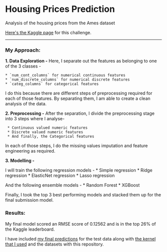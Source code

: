# Housing Prices Prediction
Analysis of the housing prices from the Ames dataset

[Here's the Kaggle page](https://www.kaggle.com/c/house-prices-advanced-regression-techniques) for this challenge.

----------

### My Approach:

**1. Data Exploration -**
    Here, I separate out the features as belonging to one of the 3 classes -
    
    * `num_cont_columns` for numerical continuous features
    * `num_discrete_columns` for numerical discrete features
    * `categ_columns` for categorical features
       
   I do this because there are different steps of preprocessing required for each of those features. By separating them, I am able to create a clean analysis of the data.

**2. Preprocessing -**
    After the separation, I divide the preprocessing stage into 3 steps where I analyse-
    
     * Continuous valued numeric features
     * Discrete valued numeric features
     * And finally, the Categorical features
        
   In each of those steps, I do the missing values imputation and feature engineering as required.

**3. Modelling -**

   I will train the following regression models -
    * Simple regression
    * Ridge regression
    * ElasticNet regression
    * Lasso regression
    
   And the following ensemble models - 
    * Random Forest
    * XGBoost
    
   Finally, I took the top 3 best performing models and stacked them up for the final submission model.
    
   ### Results:
    
   My final model scored an RMSE score of 0.12562 and is in the top 26% of the Kaggle leaderboard.
    
   I have included [my final predictions](https://github.com/nityeshaga/housing_prices_prediction/blob/master/submission.csv) 
   for the test data along with [the kernel that I used](https://github.com/nityeshaga/housing_prices_prediction/blob/master/analysis_housing_prices.ipynb)
   and the datasets with this repository.
